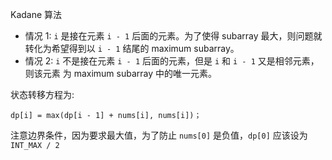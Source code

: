 Kadane 算法

- 情况 1: `i` 是接在元素 `i - 1` 后面的元素。为了使得 subarray 最大，则问题就转化为希望得到以 `i - 1` 结尾的 maximum subarray。
- 情况 2: `i` 不是接在元素 `i - 1` 后面的元素，但是 `i` 和 `i - 1` 又是相邻元素，则该元素 为 maximum subarray 中的唯一元素。

状态转移方程为:

```    
dp[i] = max(dp[i - 1] + nums[i], nums[i])；
```
    
注意边界条件，因为要求最大值，为了防止 `nums[0]` 是负值，`dp[0]` 应该设为 `INT_MAX / 2`

